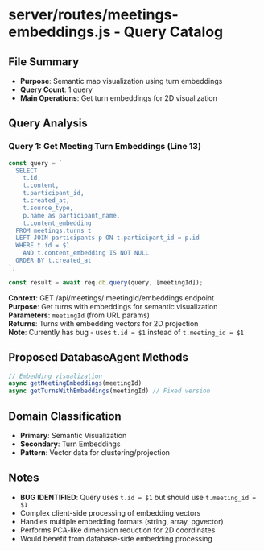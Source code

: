 # server/routes/meetings-embeddings.js - Query Catalog

## File Summary
- **Purpose**: Semantic map visualization using turn embeddings
- **Query Count**: 1 query
- **Main Operations**: Get turn embeddings for 2D visualization

## Query Analysis

### Query 1: Get Meeting Turn Embeddings (Line 13)
```javascript
const query = `
  SELECT 
    t.id,
    t.content,
    t.participant_id,
    t.created_at,
    t.source_type,
    p.name as participant_name,
    t.content_embedding
  FROM meetings.turns t
  LEFT JOIN participants p ON t.participant_id = p.id
  WHERE t.id = $1
    AND t.content_embedding IS NOT NULL
  ORDER BY t.created_at
`;

const result = await req.db.query(query, [meetingId]);
```
**Context**: GET /api/meetings/:meetingId/embeddings endpoint  
**Purpose**: Get turns with embeddings for semantic visualization  
**Parameters**: `meetingId` (from URL params)  
**Returns**: Turns with embedding vectors for 2D projection  
**Note**: Currently has bug - uses `t.id = $1` instead of `t.meeting_id = $1`

## Proposed DatabaseAgent Methods

```javascript
// Embedding visualization
async getMeetingEmbeddings(meetingId)
async getTurnsWithEmbeddings(meetingId) // Fixed version
```

## Domain Classification
- **Primary**: Semantic Visualization
- **Secondary**: Turn Embeddings
- **Pattern**: Vector data for clustering/projection

## Notes
- **BUG IDENTIFIED**: Query uses `t.id = $1` but should use `t.meeting_id = $1`
- Complex client-side processing of embedding vectors
- Handles multiple embedding formats (string, array, pgvector)
- Performs PCA-like dimension reduction for 2D coordinates
- Would benefit from database-side embedding processing